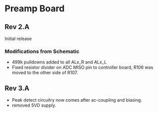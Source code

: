 # Preamp Board

## Rev 2.A
Initial release

### Modifications from Schematic
* 499k pulldowns added to all ALx_R and ALx_L
* Fixed resistor divider on ADC MISO pin to controller board,
  R106 was moved to the other side of R107.
  
## Rev 3.A
* Peak detect circuitry now comes after ac-coupling and biasing.
* removed 5VD supply.
